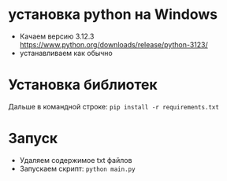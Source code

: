 # установка python на Windows
- Качаем версию 3.12.3
https://www.python.org/downloads/release/python-3123/
- устанавливаем как обычно

# Установка библиотек
Дальше в командной строке:
`pip install -r requirements.txt`

# Запуск
- Удаляем содержимое txt файлов
- Запускаем скрипт: `python main.py`
